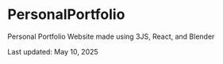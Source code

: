 # PersonalPortfolio
Personal Portfolio Website made using 3JS, React, and Blender


Last updated: May 10, 2025